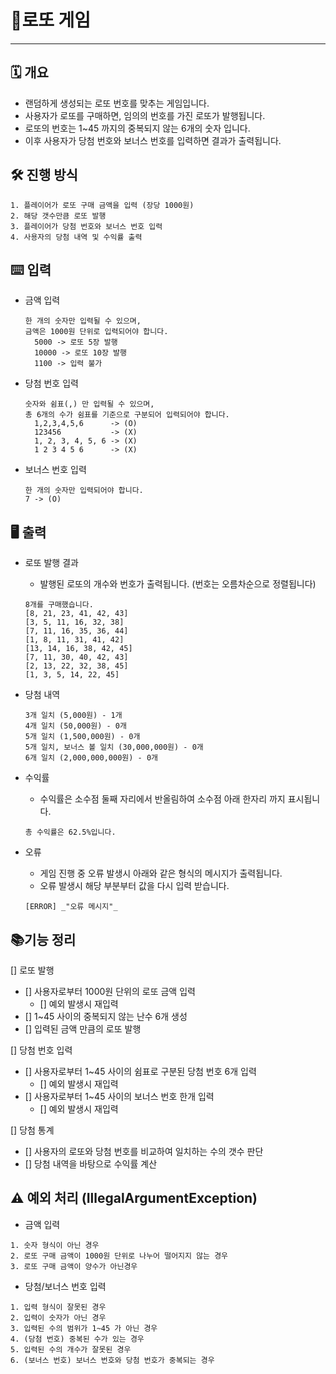 # 🎱로또 게임

---

## 🗓️ 개요

- 랜덤하게 생성되는 로또 번호를 맞추는 게임입니다.
- 사용자가 로또를 구매하면, 임의의 번호를 가진 로또가 발행됩니다.
- 로또의 번호는 1~45 까지의 중복되지 않는 6개의 숫자 입니다.
- 이후 사용자가 당첨 번호와 보너스 번호를 입력하면 결과가 출력됩니다.

## 🛠️ 진행 방식

```
1. 플레이어가 로또 구매 금액을 입력 (장당 1000원)
2. 해당 갯수만큼 로또 발행
3. 플레이어가 당첨 번호와 보너스 번호 입력
4. 사용자의 당첨 내역 및 수익률 출력
```

## ⌨️ 입력

- 금액 입력
  ```
  한 개의 숫자만 입력될 수 있으며,
  금액은 1000원 단위로 입력되어야 합니다.
    5000 -> 로또 5장 발행
    10000 -> 로또 10장 발행
    1100 -> 입력 불가
  ```
- 당첨 번호 입력
  ```
  숫자와 쉼표(,) 만 입력될 수 있으며,
  총 6개의 수가 쉼표를 기준으로 구분되어 입력되어야 합니다.
    1,2,3,4,5,6      -> (O)
    123456           -> (X)
    1, 2, 3, 4, 5, 6 -> (X)
    1 2 3 4 5 6      -> (X)
  ```
- 보너스 번호 입력
    ```
    한 개의 숫자만 입력되어야 합니다.
    7 -> (O)    
    ```

## 🖥️ 출력

- 로또 발행 결과
    - 발행된 로또의 개수와 번호가 출력됩니다.
      (번호는 오름차순으로 정렬됩니다)
    ```
    8개를 구매했습니다.
    [8, 21, 23, 41, 42, 43] 
    [3, 5, 11, 16, 32, 38] 
    [7, 11, 16, 35, 36, 44] 
    [1, 8, 11, 31, 41, 42] 
    [13, 14, 16, 38, 42, 45] 
    [7, 11, 30, 40, 42, 43] 
    [2, 13, 22, 32, 38, 45] 
    [1, 3, 5, 14, 22, 45]
    ```

- 당첨 내역
    ```
    3개 일치 (5,000원) - 1개
    4개 일치 (50,000원) - 0개
    5개 일치 (1,500,000원) - 0개
    5개 일치, 보너스 볼 일치 (30,000,000원) - 0개
    6개 일치 (2,000,000,000원) - 0개
    ```
- 수익률
    - 수익률은 소수점 둘째 자리에서 반올림하여 소수점 아래 한자리 까지 표시됩니다.
  ```
  총 수익률은 62.5%입니다.
  ```
- 오류
    - 게임 진행 중 오류 발생시 아래와 같은 형식의 메시지가 출력됩니다.
    - 오류 발생시 해당 부분부터 값을 다시 입력 받습니다.
  ```
  [ERROR] _"오류 메시지"_
  ```

## 📚기능 정리

[] 로또 발행

- [] 사용자로부터 1000원 단위의 로또 금액 입력
    - [] 예외 발생시 재입력
- [] 1~45 사이의 중복되지 않는 난수 6개 생성
- [] 입력된 금액 만큼의 로또 발행

[] 당첨 번호 입력

- [] 사용자로부터 1~45 사이의 쉼표로 구분된 당첨 번호 6개 입력
    - [] 예외 발생시 재입력
- [] 사용자로부터 1~45 사이의 보너스 번호 한개 입력
    - [] 예외 발생시 재입력

[] 당첨 통계

- [] 사용자의 로또와 당첨 번호를 비교하여 일치하는 수의 갯수 판단
- [] 당첨 내역을 바탕으로 수익률 계산

## ⚠️️ 예외 처리 (IllegalArgumentException)

- 금액 입력

```
1. 숫자 형식이 아닌 경우
2. 로또 구매 금액이 1000원 단위로 나누어 떨어지지 않는 경우
3. 로또 구매 금액이 양수가 아닌경우
```

- 당첨/보너스 번호 입력

```
1. 입력 형식이 잘못된 경우
2. 입력이 숫자가 아닌 경우
3. 입력된 수의 범위가 1~45 가 아닌 경우
4. (당첨 번호) 중복된 수가 있는 경우
5. 입력된 수의 개수가 잘못된 경우
6. (보너스 번호) 보너스 번호와 당첨 번호가 중복되는 경우
```
